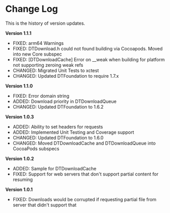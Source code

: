 Change Log
==========

This is the history of version updates.

**Version 1.1.1**

- FIXED: arm64 Warnings
- FIXED: DTDownload.h could not found building via Cocoapods. Moved into new Core subspec
- FIXED: [DTDownloadCache] Error on __weak when building for platform not supporting zeroing weak refs
- CHANGED: Migrated Unit Tests to xctest
- CHANGED: Updated DTFoundation to require 1.7.x

**Version 1.1.0**

- FIXED: Error domain string
- ADDED: Download priority in DTDownloadQueue
- CHANGED: Updated DTFoundation to 1.6.2

**Version 1.0.3**

- ADDED: Ability to set headers for requests
- ADDED: Implemented Unit Testing and Coverage support
- CHANGED: Updated DTFoundation to 1.6.0
- CHANGED: Moved DTDownloadCache and DTDownloadQueue into CocoaPods subspecs

**Version 1.0.2**

- ADDED: Sample for DTDownloadCache
- FIXED: Support for web servers that don't support partial content for resuming

**Version 1.0.1**

- FIXED: Downloads would be corrupted if requesting partial file from server that didn't support that

